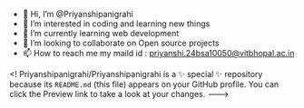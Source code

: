 - 👋 Hi, I’m @Priyanshipanigrahi
- 👀 I’m interested in coding and learning new things 
- 🌱 I’m currently learning web development 
- 💞️ I’m looking to collaborate on Open source projects
- 📫 How to reach me my maild id : priyanshi.24bsa10050@vitbhopal.ac.in 

<!
Priyanshipanigrahi/Priyanshipanigrahi is a ✨ special ✨ repository because its `README.md` (this file) appears on your GitHub profile.
You can click the Preview link to take a look at your changes.
--->
